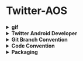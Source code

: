 # Twitter-AOS

<details>
  <summary><b>gif</b></summary>
<div markdown="1">

개발완료 후 추가

</details>
</div>

<details>
  <summary><b>Twitter Android Developer</b></summary>
<div markdown="1">
<table align="center" style = "table-layout: auto; width: 100%; table-layout: fixed;">
  <colgroup>
    <col style="width:33%"/>
    <col style="width:34%"/>
    <col style="width:33%"/>
  </colgroup>

  <tr>
    <th align="center">이혜빈</th>
    <th align="center">강원용</th>
    <th align="center">우진실</th>
  </tr>
  <tr>
    <td align="center">
     홈, 글쓰기
    </td>
    <td align="center">
     글쓰기
    </td>
    <td align="center">
     홈
    </td>
  </tr>
</table>

</details>
</div>

<details>
  <summary><b>Git Branch Convention</b></summary>
<div markdown="1">

* **Git Branch Convention**

  1. branch 이름은 snake_case 표기법 사용
  2. "feat/issue번호-이름" 으로 통일 ex) feat/1-main-activity

  * default branch: main
  * main에서 본인이 작업할 branch 생성
  * 작업 완료시 본인이 작업한 branch push 후 main으로 merge
  * merge 후 새로운 issue 생성(다음 작업에 대한 issue 생성)
  * 위 3개 과정 반복

* **Git Commit Message Convention**

  * 기본 구조

    ```
    #{issue_number} [TYPE] : subject
    body(선택사항)
    footer(선택사항)
    ```

    * issue 생성 시 부여된 issue 번호를 가지고 commit
    * issue 번호를 커밋 메시지에 위와 같이 적어주면 어떤 issue를 처리하는 작업이었는지 조회하기 쉬움

  * 예시

    ```
    // 하나의 issue 처리 및 commit
    #1 [FEAT] : MainActivity BottomNavigation 구현
    ```

    ```
    // 여러 issue 처리 및 commit
    [REFACTOR] : ReFactor Code From OtherPage
    - OtherPage : 답변하지 않은 답변도 볼 수 있도록 수정
    - OtherPage : 답변하지 않은 답변도 스크랩할 수 있도록 수정
    - modified file : OtherPageAdapter, OtherPageActivity, OtherPageViewModel, item_other_page
    issue track : #610, #612
    ```

* **Issue Number**

  * 이슈 단위 커밋으로 기능 개발을 관리함
  * Github 상에서 issue를 tracking 할 수 있게 issue 번호를 commit message에 넣음

* **Type**

  * FEAT: 새로운 기능 개발(kotlin)
  * UI: 스타일 코드 변경(xml)
  * FIX: 버그 수정
  * MODIFY: 코드 수정(kotlin)
  * CHORE: Gradle, Setting 설정
  * DOCS: 문서 수정(README.md)

* **Subject**

  * Subject는 50자 이내로 작성
  * 첫 글자는 대문자
  * 마침표(.) 찍지 않기
  * 작업 내용 명시
  * 명령조로 작성(Fixed(x), Modified(x) -> Fix(o), Modify(o))

* **Body**

  * Subject(commit 제목) 이외 부연 설명이 필요하거나 여러 issue를 한꺼번에 commit할 때 사용

  * Subject를 작성하고 엔터를 치면 다음 줄로 넘어가고 추가로 설명을 적을 수 있음

    ```
    git commit -m "#{issue_number} [TYPE] : Subject(엔터)
    Body(부연설명)"
    ```

* **Footer**

  * 처리한 issue 번호를 적을 때 사용

    ```
    #{issue_number} [TYPE] : subject
    - body(이슈1)
    - body(이슈2)
    - body(이슈3)
    issue track : #이슈1번호, #이슈2번호, #이슈3번호
    ```
  </div>
</details>
<details>
  <summary><b>Code Convention</b></summary>
<div markdown="1">


* 모든 이름은 어떤 역할을 하는지 한 눈에 알 수 있도록 한다.
* id는 중복을 막기 위해 어떤 Activity(Fragment)에서 사용 중인지 명시한다.

1. **Class file - UpperCamelCase**

   * 클래스 파일 이름은 **UpperCamelCase**로 작성

   * 전체 이름의 첫 문자를 포함한 각 단어의 첫 문자를 대문자로 표시

     ex) MainActivity, FeedFragment, CommentAdapter, etc

2. **Resource file - snake_case**

   * 리소스 파일 이름은 **snake_case**로 작성

   * 모든 단어는 소문자로, 각 단어의 구분은 언더바(_)로 표시

     ex) image_main.png, menu_main.xml, etc

3. **Layout file - snake_case**

   * 레이아웃 파일 이름 또한 **snake_case**로 작성

   * [what]_[where]

     ex) MainActivity.kt -> activity_main.xml / FeedFragment.kt -> fragment_feed.xml

   * xml 파일의 id명은 [what] _ [where] _ []

     ex) MainActivity에서 사용되는 name을 표시하는 textview -> textview_main_name

   * prifix

     Button, ImageButton -> btn / TextView -> tv_ / ImageView -> iv_ / EditText -> et_
  <br>
     ConstraintLayout -> cl_ / LinerLayout -> ll_ / BottomNavigationView -> bnv_

4. **Method - lowerCamelCase**

   * 메서드 이름은 **lowerCamelCase**로 작성

   * 전체 이름의 첫 문자를 소문자로, 나머지 각 단어의 첫 문자는 대문자로 표시

   * 동사로 시작하는 형태를 사용하되, 동사 원형만 사용

     ex) getUserInfo, showList

   * 한 단어 내에서는 대소문자 미변경

   * 약어 사전에 있는 단어는 되도록 약어 사용

   * 자주 사용하는 동사는 용법에 맞게 사용

     * **show**: Invisible한 것을 Visible하게 바꾸는 동작
     * **check**: 어떤 것을 확인한 후 boolean 혹은 value로 반환하는 동작
     * **is**: 어떤 것인지 확인한 후 boolean으로 반환하는 동작
     * **has**: 어떤 것을 가지고 있는지 확인한 후 boolean으로 반환하는 동작

5. **String - snake_case**

   * string 이름은 **snake_case**로 작성
   * id명은 [where] _ []
   * 자주 쓰일 것 같은 string 같은 경우는 string _ [] : conflict 최소화를 위해 사용 전, 검색 후 사용

6. **variable / value - lowerCamelCase**

   * 변수 이름은 **lowerCamelCase**로 작성
   * 전체 이름의 첫 문자를 소문자로, 나머지 각 단어의 첫 문자는 대문자로 표시


    </div>
</details>
<details>
  <summary><b>Packaging</b></summary>
<div markdown="1">

```
🐥Twitter🐥
 ┣ 📂ui
   ┣ 📂write
   ┗ 📂main
(개발 후 추가 작성 예정)
```
  </div>
</details>
